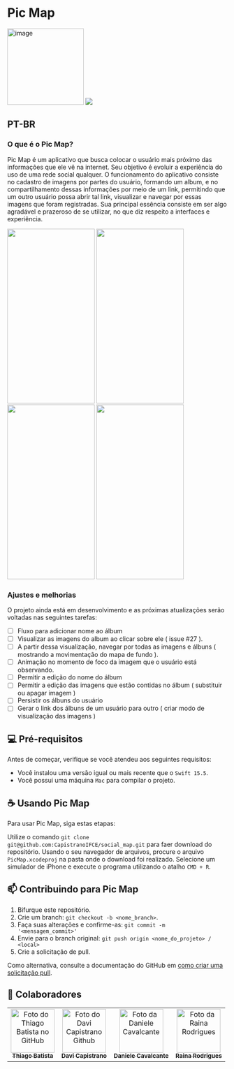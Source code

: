 # Pic Map

<img width="175" alt="image" src="https://user-images.githubusercontent.com/56696275/194717478-6c0c3d08-dc2c-4948-a018-3d692b7a9a17.png">

<img src="https://img.shields.io/badge/Swift-FA7343?style=for-the-badge&logo=swift&logoColor=white"> 

## PT-BR

### O que é o Pic Map?

Pic Map é um aplicativo que busca colocar o usuário mais próximo das informações que ele vê na internet. Seu objetivo é evoluir a experiência do uso de uma rede social qualquer. O funcionamento do aplicativo consiste no cadastro de imagens por partes do usuário, formando um album, e no compartilhamento dessas informações por meio de um link, permitindo que um outro usuário possa abrir tal link, visualizar e navegar por essas imagens que foram registradas. Sua principal essência consiste em ser algo agradável e prazeroso de se utilizar, no que diz respeito a interfaces e experiência.

<img src="https://user-images.githubusercontent.com/56696275/194717384-11572b00-6adb-49a2-a73b-49ed0292fd4e.png" width="200" height="400"> <img src="https://user-images.githubusercontent.com/56696275/194718602-dcab6e52-44f8-4f9a-a935-61db3ad34e4f.png" width="200" height="400"> <img src="https://user-images.githubusercontent.com/56696275/194718658-f7de2a54-dd40-480c-ac25-b82992546ac5.png" width="200" height="400"> <img src="https://user-images.githubusercontent.com/56696275/194718686-17de3cae-3234-4e73-a056-7aa91dc3c2fd.png" width="200" height="400"> 

### Ajustes e melhorias

O projeto ainda está em desenvolvimento e as próximas atualizações serão voltadas nas seguintes tarefas:

- [ ] Fluxo para adicionar nome ao álbum 
- [ ] Visualizar as imagens do album ao clicar sobre ele ( issue #27 ).
- [ ] A partir dessa visualização, navegar por todas as imagens e álbuns ( mostrando a movimentação do mapa de fundo ).
- [ ] Animação no momento de foco da imagem que o usuário está observando.
- [ ] Permitir a edição do nome do álbum
- [ ] Permitir a edição das imagens que estão contidas no álbum ( substituir ou apagar imagem ) 
- [ ] Persistir os álbuns do usuário
- [ ] Gerar o link dos álbuns de um usuário para outro ( criar modo de visualização das imagens )

## 💻 Pré-requisitos

Antes de começar, verifique se você atendeu aos seguintes requisitos:
* Você instalou uma versão igual ou mais recente que o `Swift 15.5`.
* Você possui uma máquina `Mac` para compilar o projeto.

## ☕ Usando Pic Map

Para usar Pic Map, siga estas etapas:

Utilize o comando `git clone git@github.com:CapistranoIFCE/social_map.git` para faer download do repositório.
Usando o seu navegador de arquivos, procure o arquivo `PicMap.xcodeproj` na pasta onde o download foi realizado.
Selecione um simulador de iPhone e execute o programa utilizando o atalho `CMD + R`.

## 📫 Contribuindo para Pic Map

1. Bifurque este repositório.
2. Crie um branch: `git checkout -b <nome_branch>`.
3. Faça suas alterações e confirme-as: `git commit -m '<mensagem_commit>'`
4. Envie para o branch original: `git push origin <nome_do_projeto> / <local>`
5. Crie a solicitação de pull.

Como alternativa, consulte a documentação do GitHub em [como criar uma solicitação pull](https://help.github.com/en/github/collaborating-with-issues-and-pull-requests/creating-a-pull-request).

## 🤝 Colaboradores

<table>
  <tr>
    <td align="center">
      <a href="#">
        <img src="https://avatars.githubusercontent.com/u/56696275?s=400&u=4d0a094a245f475e7ee2038e35a373b00815f655&v=4" width="100px;" alt="Foto do Thiago Batista no GitHub"/><br>
        <sub>
          <b>Thiago Batista</b>
        </sub>
      </a>
    </td>
    <td align="center">
       <a href="#">
        <img src="https://avatars.githubusercontent.com/u/101426741?v=4" width="100px;" alt="Foto do Davi Capistrano Github"/><br>
        <sub>
          <b>Davi Capistrano</b>
        </sub>
      </a>
    </td>
    <td align="center">
      <a href="#">
        <img src="https://avatars.githubusercontent.com/u/39858223?v=4" width="100px;" alt="Foto da Daniele Cavalcante"/><br>
        <sub>
          <b>Daniele Cavalcante</b>
        </sub>
      </a>
    </td>
      <td align="center">
      <a href="#">
        <img src="https://avatars.githubusercontent.com/u/54088428?v=4" width="100px;" alt="Foto da Raina Rodrigues"/><br>
        <sub>
          <b>Raina Rodrigues</b>
        </sub>
      </a>
    </td>
  </tr>
</table>
